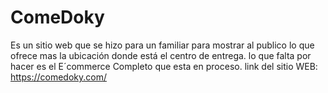 # ComeDoky
Es un sitio web que se hizo para un familiar para mostrar al publico lo que ofrece mas la ubicación donde está el centro de entrega. lo que falta por hacer es el E´commerce Completo que esta en proceso. link del sitio WEB: https://comedoky.com/ 
